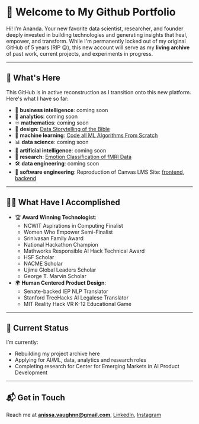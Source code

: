 # 🌱 Welcome to My Github Portfolio

Hi! I’m Ananda. Your new favorite data scientist, researcher, and founder deeply invested in building technologies and generating insights that heal, empower, and transform. 
While I'm permanently locked out of my original GitHub of 5 years (RIP 😔), this new account will serve as my **living archive** of past work, current projects, and experiments in progress.

---

## 🚧 What's Here

This GitHub is in active reconstruction as I transition onto this new platform. Here's what I have so far:
- 💼 **business intelligence**: coming soon
- 🧮 **analytics**: coming soon
- ♾️ **mathematics**: coming soon
- 🎨 **design**: [Data Storytelling of the Bible](https://github.com/deepyaad/bible-analysis)
- 👾 **machine learning**: [Code all ML Algorithms From Scratch](https://github.com/deepyaad/ml-from-scratch)
- 📊 **data science**: coming soon
- 🤖 **artificial intelligence**: coming soon
- 🔬 **research**: [Emotion Classification of fMRI Data](https://github.com/deepyaad/emotion-fmri-classification)
- 🛠️ **data engineering**: coming soon
- 📱 **software engineering**: Reproduction of Canvas LMS Site: [frontend](https://github.com/deepyaad/kambaz-react-web-app), [backend](https://github.com/deepyaad/kambaz-node-server-app)

---

## 🙌🏽 What Have I Accomplished
- 🏆 **Award Winning Technologist**:
  - NCWIT Aspirations in Computing Finalist
  - Women Who Empower Semi-Finalist
  - Srinivasan Family Award
  - National Hackathon Champion
  - Mathworks Responsible AI Hack Technical Award
  - HSF Scholar
  - NACME Scholar
  - Ujima Global Leaders Scholar
  - George T. Marvin Scholar
- 🌍 **Human Centered Product Design**:
  - Senate-backed IEP NLP Translator
  - Stanford TreeHacks AI Legalese Translator
  - MIT Reality Hack VR K-12 Educational Game

---

## 🔄 Current Status

I’m currently:
- Rebuilding my project archive here
- Applying for AI/ML, data, analytics and research roles
- Completing research for Center for Emerging Markets in AI Product Development

---

## 📬 Get in Touch

Reach me at **[anissa.vaughnn@gmail.com](mailto:anissa.vaughnn@gmail.com)**, [LinkedIn](https://www.linkedin.com/in/anandæ/), [Instagram](https://www.instagram.com/anandafrancis/)
